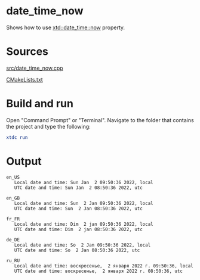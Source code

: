 # date_time_now

Shows how to use [xtd::date_time::now](https://codedocs.xyz/gammasoft71/xtd/classxtd_1_1date__time.html#ad94505e74efe9f353836901eda9230ed) property.

# Sources

[src/date_time_now.cpp](src/date_time_now.cpp)

[CMakeLists.txt](CMakeLists.txt)

# Build and run

Open "Command Prompt" or "Terminal". Navigate to the folder that contains the project and type the following:

```cmake
xtdc run
```

# Output

```
en_US
   Local date and time: Sun Jan  2 09:50:36 2022, local
   UTC date and time: Sun Jan  2 08:50:36 2022, utc

en_GB
   Local date and time: Sun  2 Jan 09:50:36 2022, local
   UTC date and time: Sun  2 Jan 08:50:36 2022, utc

fr_FR
   Local date and time: Dim  2 jan 09:50:36 2022, local
   UTC date and time: Dim  2 jan 08:50:36 2022, utc

de_DE
   Local date and time: So  2 Jan 09:50:36 2022, local
   UTC date and time: So  2 Jan 08:50:36 2022, utc

ru_RU
   Local date and time: воскресенье,  2 января 2022 г. 09:50:36, local
   UTC date and time: воскресенье,  2 января 2022 г. 08:50:36, utc
```
